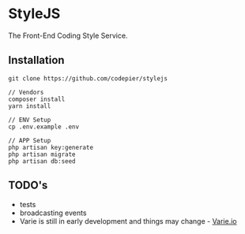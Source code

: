 # StyleJS

The Front-End Coding Style Service.

## Installation

```
git clone https://github.com/codepier/stylejs

// Vendors
composer install
yarn install

// ENV Setup
cp .env.example .env

// APP Setup
php artisan key:generate
php artisan migrate
php artisan db:seed
```

## TODO's

* tests
* broadcasting events
* Varie is still in early development and things may change - [Varie.io](https://varie.io)
